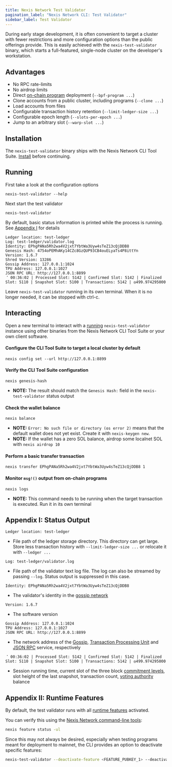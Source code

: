 ```yaml
---
title: Nexis Network Test Validator
pagination_label: "Nexis Network CLI: Test Validator"
sidebar_label: Test Validator
---
```


During early stage development, it is often convenient to target a cluster with
fewer restrictions and more configuration options than the public offerings
provide. This is easily achieved with the `nexis-test-validator` binary, which
starts a full-featured, single-node cluster on the developer's workstation.

## Advantages

- No RPC rate-limits
- No airdrop limits
- Direct [on-chain program](https://nexis.network/docs/programs) deployment
  (`--bpf-program ...`)
- Clone accounts from a public cluster, including programs (`--clone ...`)
- Load accounts from files
- Configurable transaction history retention (`--limit-ledger-size ...`)
- Configurable epoch length (`--slots-per-epoch ...`)
- Jump to an arbitrary slot (`--warp-slot ...`)

## Installation

The `nexis-test-validator` binary ships with the Nexis Network CLI Tool Suite.
[Install](../install.md) before continuing.

## Running

First take a look at the configuration options

```
nexis-test-validator --help
```

Next start the test validator

```
nexis-test-validator
```

By default, basic status information is printed while the process is running.
See [Appendix I](#appendix-i-status-output) for details

```
Ledger location: test-ledger
Log: test-ledger/validator.log
Identity: EPhgPANa5Rh2wa4V2jxt7YbtWa3Uyw4sTeZ13cQjDDB8
Genesis Hash: 4754oPEMhAKy14CZc8GzQUP93CB4ouELyaTs4P8ittYn
Version: 1.6.7
Shred Version: 13286
Gossip Address: 127.0.0.1:1024
TPU Address: 127.0.0.1:1027
JSON RPC URL: http://127.0.0.1:8899
⠈ 00:36:02 | Processed Slot: 5142 | Confirmed Slot: 5142 | Finalized Slot: 5110 | Snapshot Slot: 5100 | Transactions: 5142 | ◎499.974295000
```

Leave `nexis-test-validator` running in its own terminal. When it is no longer
needed, it can be stopped with ctrl-c.

## Interacting

Open a new terminal to interact with a [running](#running) `nexis-test-validator`
instance using other binaries from the Nexis Network CLI Tool Suite or your own client
software.

#### Configure the CLI Tool Suite to target a local cluster by default

```
nexis config set --url http://127.0.0.1:8899
```

#### Verify the CLI Tool Suite configuration

```
nexis genesis-hash
```

- **NOTE:** The result should match the `Genesis Hash:` field in the
  `nexis-test-validator` status output

#### Check the wallet balance

```
nexis balance
```

- **NOTE:** `Error: No such file or directory (os error 2)` means that the default
  wallet does not yet exist. Create it with `nexis-keygen new`.
- **NOTE:** If the wallet has a zero SOL balance, airdrop some localnet SOL with
  `nexis airdrop 10`

#### Perform a basic transfer transaction

```
nexis transfer EPhgPANa5Rh2wa4V2jxt7YbtWa3Uyw4sTeZ13cQjDDB8 1
```

#### Monitor `msg!()` output from on-chain programs

```
nexis logs
```

- **NOTE:** This command needs to be running when the target transaction is
  executed. Run it in its own terminal

## Appendix I: Status Output

```
Ledger location: test-ledger
```

- File path of the ledger storage directory. This directory can get large. Store
  less transaction history with `--limit-ledger-size ...` or relocate it with
  `--ledger ...`

```
Log: test-ledger/validator.log
```

- File path of the validator text log file. The log can also be streamed by
  passing `--log`. Status output is suppressed in this case.

```
Identity: EPhgPANa5Rh2wa4V2jxt7YbtWa3Uyw4sTeZ13cQjDDB8
```

- The validator's identity in the [gossip network](../../validator/gossip.md#gossip-overview)

```
Version: 1.6.7
```

- The software version

```
Gossip Address: 127.0.0.1:1024
TPU Address: 127.0.0.1:1027
JSON RPC URL: http://127.0.0.1:8899
```

- The network address of the [Gossip](../../validator/gossip.md#gossip-overview),
  [Transaction Processing Unit](../../validator/tpu.md) and [JSON RPC](https://nexis.network/docs/rpc)
  service, respectively

```
⠈ 00:36:02 | Processed Slot: 5142 | Confirmed Slot: 5142 | Finalized Slot: 5110 | Snapshot Slot: 5100 | Transactions: 5142 | ◎499.974295000
```

- Session running time, current slot of the three block
  [commitment levels](https://nexis.network/docs/rpc#configuring-state-commitment),
  slot height of the last snapshot, transaction count,
  [voting authority](../../operations/guides/vote-accounts.md#vote-authority) balance

## Appendix II: Runtime Features

By default, the test validator runs with all [runtime features](https://nexis.network/docs/core/runtime#features) activated.

You can verify this using the [Nexis Network command-line tools](../install.md):

```bash
nexis feature status -ul
```

Since this may not always be desired, especially when testing programs meant for deployment to mainnet, the CLI provides an option to deactivate specific features:

```bash
nexis-test-validator --deactivate-feature <FEATURE_PUBKEY_1> --deactivate-feature <FEATURE_PUBKEY_2>
```
